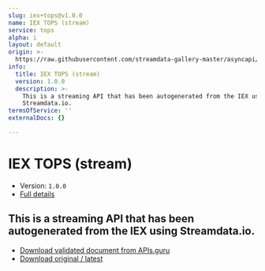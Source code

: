 ```yaml
---
slug: iex+tops@v1.0.0
name: IEX TOPS (stream)
service: tops
alpha: i
layout: default
origin: >-
  https://raw.githubusercontent.com/streamdata-gallery-master/asyncapi/master/_listings/iex/iex-tops-stream-async.md
info:
  title: IEX TOPS (stream)
  version: 1.0.0
  description: >-
    This is a streaming API that has been autogenerated from the IEX using
    Streamdata.io.
termsOfService: ''
externalDocs: {}

---
```

# IEX TOPS (stream)

* Version: `1.0.0`
* [Full details](../html/iex+tops@v1.0.0.html)



## This is a streaming API that has been autogenerated from the IEX using Streamdata.io.



* [Download validated document from APIs.guru](https://raw.githubusercontent.com/APIs-guru/asyncapi-directory/master/docs/APIs/iex%2Btops%40v1.0.0.yaml)
* [Download original / latest](https://raw.githubusercontent.com/streamdata-gallery-master/asyncapi/master/_listings/iex/iex-tops-stream-async.md)

<script type="application/ld+json">
{
  "@context": "http://schema.org/",
  "@type": "WebAPI",
  "description": "This is a streaming API that has been autogenerated from the IEX using Streamdata.io.",
  "documentation": "",

  "name": "IEX TOPS (stream)"
}
</script>
